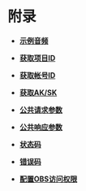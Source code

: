 # 附录<a name="sis_03_0046"></a>

-   **[示例音频](示例音频.md)**  

-   **[获取项目ID](获取项目ID.md)**  

-   **[获取帐号ID](获取帐号ID.md)**  

-   **[获取AK/SK](获取AK-SK.md)**  

-   **[公共请求参数](公共请求参数.md)**  

-   **[公共响应参数](公共响应参数.md)**  

-   **[状态码](状态码.md)**  

-   **[错误码](错误码.md)**  

-   **[配置OBS访问权限](配置OBS访问权限.md)**  


